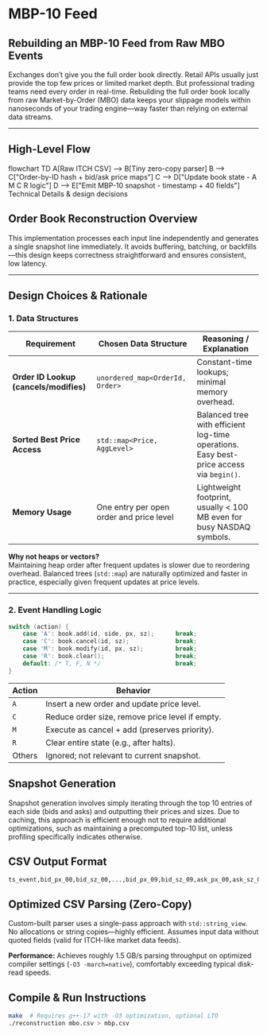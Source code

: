 # MBP-10 Feed  
## Rebuilding an MBP-10 Feed from Raw MBO Events



Exchanges don’t give you the full order book directly. Retail APIs usually just provide the top few prices or limited market depth. But professional trading teams need every order in real-time. Rebuilding the full order book locally from raw Market-by-Order (MBO) data keeps your slippage models within nanoseconds of your trading engine—way faster than relying on external data streams.

---

## High-Level Flow

flowchart TD
    A[Raw ITCH CSV] --> B[Tiny zero-copy parser]
    B --> C["Order-by-ID hash + bid/ask price maps"]
    C --> D["Update book state - A M C R logic"]
    D --> E["Emit MBP-10 snapshot - timestamp + 40 fields"]
Technical Details & design decisions

## Order Book Reconstruction Overview

This implementation processes each input line independently and generates a single snapshot line immediately. It avoids buffering, batching, or backfills—this design keeps correctness straightforward and ensures consistent, low latency.

---

## Design Choices & Rationale

### 1. Data Structures

| Requirement                             | Chosen Data Structure                              | Reasoning / Explanation                                               |
|-----------------------------------------|----------------------------------------------------|------------------------------------------------------------------------|
| **Order ID Lookup (cancels/modifies)**  | `unordered_map<OrderId, Order>`                    | Constant-time lookups; minimal memory overhead.                        |
| **Sorted Best Price Access**            | `std::map<Price, AggLevel>`                        | Balanced tree with efficient log-time operations. Easy best-price access via `begin()`. |
| **Memory Usage**                        | One entry per open order and price level           | Lightweight footprint, usually < 100 MB even for busy NASDAQ symbols.  |

**Why not heaps or vectors?**  
Maintaining heap order after frequent updates is slower due to reordering overhead. Balanced trees (`std::map`) are naturally optimized and faster in practice, especially given frequent updates at price levels.

---

### 2. Event Handling Logic

```cpp
switch (action) {
    case 'A': book.add(id, side, px, sz);      break;
    case 'C': book.cancel(id, sz);             break;
    case 'M': book.modify(id, px, sz);         break;
    case 'R': book.clear();                    break;
    default: /* T, F, N */                     break;
}
```


| Action | Behavior                                        |
| ------ | ----------------------------------------------- |
| `A`    | Insert a new order and update price level.      |
| `C`    | Reduce order size, remove price level if empty. |
| `M`    | Execute as cancel + add (preserves priority).   |
| `R`    | Clear entire state (e.g., after halts).         |
| Others | Ignored; not relevant to current snapshot.      |


## Snapshot Generation

Snapshot generation involves simply iterating through the top 10 entries of each side (bids and asks) and outputting their prices and sizes. Due to caching, this approach is efficient enough not to require additional optimizations, such as maintaining a precomputed top-10 list, unless profiling specifically indicates otherwise.

## CSV Output Format

```
ts_event,bid_px_00,bid_sz_00,...,bid_px_09,bid_sz_09,ask_px_00,ask_sz_00,...,ask_px_09,ask_sz_09
```

## Optimized CSV Parsing (Zero-Copy)

Custom-built parser uses a single-pass approach with `std::string_view`. No allocations or string copies—highly efficient. Assumes input data without quoted fields (valid for ITCH-like market data feeds).

**Performance:** Achieves roughly 1.5 GB/s parsing throughput on optimized compiler settings (`-O3 -march=native`), comfortably exceeding typical disk-read speeds.

## Compile & Run Instructions

```bash
make  # Requires g++-17 with -O3 optimization, optional LTO
./reconstruction mbo.csv > mbp.csv
```



